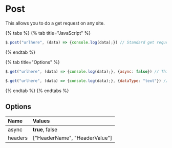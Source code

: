 # Post

This allows you to do a get request on any site.

{% tabs %}
{% tab title="JavaScript" %}
```javascript
$.post("urlhere", (data) => {console.log(data);}) // Standard get request
```
{% endtab %}

{% tab title="Options" %}
```javascript
$.get("urlhere", (data) => {console.log(data);}, {async: false}) // This will disable async

$.get("urlhere", (data) => {console.log(data);}, {dataType: "text"}) // This will print the data as text, default is "json"
```
{% endtab %}
{% endtabs %}

## Options

| Name | Values |
| :--- | :--- |
| async | **true**, false |
| headers | \["HeaderName", "HeaderValue"\] |

